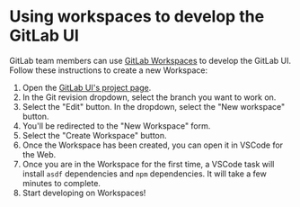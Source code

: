 # Using workspaces to develop the GitLab UI

GitLab team members can use [GitLab Workspaces](https://docs.gitlab.com/ee/user/workspace/)
to develop the GitLab UI. Follow these instructions to create a new Workspace:

1. Open the [GitLab UI's project page](https://gitlab.com/gitlab-org/gitlab-ui).
1. In the Git revision dropdown, select the branch you want to work on.
1. Select the "Edit" button. In the dropdown, select the "New workspace" button.
1. You'll be redirected to the "New Workspace" form.
1. Select the "Create Workspace" button.
1. Once the Workspace has been created, you can open it in VSCode for the Web.
1. Once you are in the Workspace for the first time, a VSCode task will install `asdf` dependencies
   and `npm` dependencies. It will take a few minutes to complete.
1. Start developing on Workspaces!
